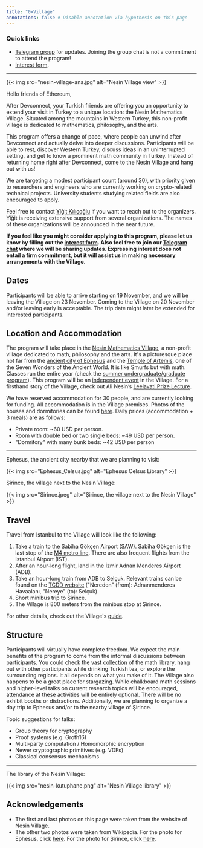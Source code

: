 ```yaml
---
title: "0xVillage"
annotations: false # Disable annotation via hypothesis on this page
---
```


### Quick links
* [Telegram group](https://t.me/+u6Mfogc8KtI0NWEx) for updates. Joining the group chat is not a commitment to attend the program!
* [Interest form](https://forms.gle/LwiE2T1vm7r37mah9).

---

{{< img src="nesin-village-ana.jpg" alt="Nesin Village view" >}}

Hello friends of Ethereum,

After Devconnect, your Turkish friends are offering you an opportunity to extend your visit in Turkey to a unique location: the Nesin Mathematics Village. Situated among the mountains in Western Turkey, this non-profit village is dedicated to mathematics, philosophy, and the arts.

This program offers a change of pace, where people can unwind after Devconnect and actually delve into deeper discussions. Participants will be able to rest, discover Western Turkey, discuss ideas in an uninterrupted setting, and get to know a prominent math community in Turkey. Instead of returning home right after Devconnect, come to the Nesin Village and hang out with us!

We are targeting a modest participant count (around 30), with priority given to researchers and engineers who are currently working on crypto-related technical projects. University students studying related fields are also encouraged to apply.

Feel free to contact [Yiğit Kılıçoğlu](https://yigitkilicoglu.com) if you want to reach out to the organizers. Yiğit is receiving extensive support from several organizations. The names of these organizations will be announced in the near future.

**If you feel like you might consider applying to this program, please let us know by filling out the [interest form](https://forms.gle/LwiE2T1vm7r37mah9). Also feel free to join our [Telegram chat](https://t.me/+u6Mfogc8KtI0NWEx) where we will be sharing updates. Expressing interest does not entail a firm commitment, but it will assist us in making necessary arrangements with the Village.**

## Dates

Participants will be able to arrive starting on 19 November, and we will be leaving the Village on 23 November. Coming to the Village on 20 November and/or leaving early is acceptable. The trip date might later be extended for interested participants.

## Location and Accommodation

The program will take place in the [Nesin Mathematics Village](https://nesinkoyleri.org/en/main-page/), a non-profit village dedicated to math, philosophy and the arts. It's a picturesque place not far from the [ancient city of Ephesus](https://en.wikipedia.org/wiki/Ephesus) and the [Temple of Artemis](https://en.wikipedia.org/wiki/Temple_of_Artemis), one of the Seven Wonders of the Ancient World. It is like Smurfs but with math. Classes run the entire year (check the [summer undergraduate/graduate program](https://nesinkoyleri.org/en/events/2023-nmk-undergraduate-and-graduate-summer-camp/)). This program will be an [independent event](https://nesinkoyleri.org/en/organise-an-event/) in the Village. For a firsthand story of the Village, check out Ali Nesin’s [Leelavati Prize Lecture](https://www.youtube.com/watch?v=XI4RwMmLQHQ).

We have reserved accommodation for 30 people, and are currently looking for funding. All accommodation is in the Village premises. Photos of the houses and dormitories can be found [here](https://nesinkoyleri.org/en/gallery/). Daily prices (accommodation + 3 meals) are as follows:
* Private room: ~60 USD per person.
* Room with double bed or two single beds: ~49 USD per person.
* "Dormitory" with many bunk beds: ~42 USD per person

---

Ephesus, the ancient city nearby that we are planning to visit:

{{< img src="Ephesus_Celsus.jpg" alt="Ephesus Celsus Library" >}}

Şirince, the village next to the Nesin Village:

{{< img src="Sirince.jpeg" alt="Şirince, the village next to the Nesin Village" >}}


## Travel

Travel from Istanbul to the Village will look like the following:

1. Take a train to the Sabiha Gökçen Airport (SAW). Sabiha Gökçen is the last stop of the [M4 metro line](https://www.metro.istanbul/en/Hatlarimiz/HatDetay?hat=M4). There are also frequent flights from the Istanbul Airport (IST).
2. After an hour-long flight, land in the İzmir Adnan Menderes Airport (ADB).
3. Take an hour-long train from ADB to Selçuk. Relevant trains can be found on the [TCDD website](https://bilet.tcdd.gov.tr/) ("Nereden" (from): Adnanmenderes Havaalanı, "Nereye" (to): Selçuk).
4. Short minibus trip to Şirince.
5. The Village is 800 meters from the minibus stop at Şirince.

For other details, check out the Village's [guide](https://nesinkoyleri.org/en/how-to-get-here/).

## Structure

Participants will virtually have complete freedom. We expect the main benefits of the program to come from the informal discussions between participants. You could check the [vast collection](https://nesinkoyleri.org/en/library-catalogue/) of the math library, hang out with other participants while drinking Turkish tea, or explore the surrounding regions. It all depends on what you make of it. The Village also happens to be a great place for stargazing. While chalkboard math sessions and higher-level talks on current research topics will be encouraged, attendance at these activities will be entirely optional. There will be no exhibit booths or distractions. Additionally, we are planning to organize a day trip to Ephesus and/or to the nearby village of Şirince.

Topic suggestions for talks:
* Group theory for cryptography
* Proof systems (e.g. Groth16)
* Multi-party computation / Homomorphic encryption
* Newer cryptographic primitives (e.g. VDFs)
* Classical consensus mechanisms

---

The library of the Nesin Village:

{{< img src="nesin-kutuphane.png" alt="Nesin Village library" >}}

## Acknowledgements
* The first and last photos on this page were taken from the website of Nesin Village.
* The other two photos were taken from Wikipedia. For the photo for Ephesus, click [here](https://en.wikipedia.org/wiki/File:Ephesus_Celsus_Library_Fa%C3%A7ade.jpg). For the photo for Şirince, click [here](https://commons.wikimedia.org/wiki/File:Sirince_Overview_2012.jpg).
